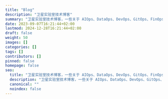 ```yaml
---
title: "Blog"
description: "卫星实验室技术博客"
summary: "卫星实验室技术博客，一些关于 AIOps、DataOps、DevOps、GitOps、FinOps 、云原生、平台工程、Java 开发的技术分享，右上角点搜索搜你所想。"
date: 2023-09-07T16:21:44+02:00
lastmod: 2024-12-28T16:21:44+02:00
draft: false
weight: 50
images: []
categories: []
tags: []
contributors: []
pinned: false
homepage: false
seo:
  title: "卫星实验室技术博客，一些关于 AIOps、DataOps、DevOps、GitOps、FinOps 、云原生、平台工程、Java 开发的技术分享"
  description: "卫星实验室技术博客，一些关于 AIOps、DataOps、DevOps、GitOps、FinOps 、云原生、平台工程、Java 开发的技术分享"
  canonical: ""
  noindex: false
---
```

